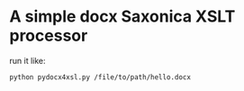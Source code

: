 # A simple docx Saxonica XSLT processor
run it like:
```
python pydocx4xsl.py /file/to/path/hello.docx
```
